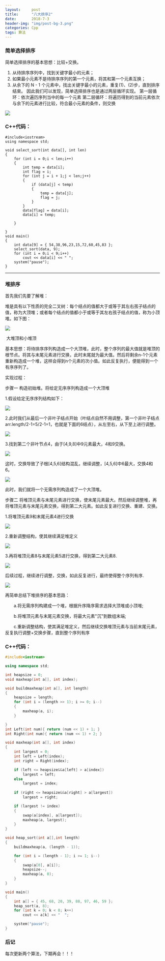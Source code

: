 ```yaml
---
layout:     post
title:      "八大排序2"
date:       2018-7-3 
header-img: "img/post-bg-3.png"
categories: Cpp
tags: 算法
---
```



### 简单选择排序

简单选择排序的基本思想：比较+交换。

1. 从待排序序列中，找到关键字最小的元素；
2. 如果最小元素不是待排序序列的第一个元素，将其和第一个元素互换；
3. 从余下的 N - 1 个元素中，找出关键字最小的元素，重复(1)、(2)步，直到排序结束。
   因此我们可以发现，简单选择排序也是通过两层循环实现。
   第一层循环：依次遍历序列当中的每一个元素
   第二层循环：将遍历得到的当前元素依次与余下的元素进行比较，符合最小元素的条件，则交换

![](\img\Blog\CPP\tu4.gif)

### C++代码：

```
#include<iostream>
using namespace std;

void select_sort(int data[], int len)
{
	for (int i = 0;i < len;i++)
	{
		int temp = data[i];
		int flag = i;
		for (int j = i + 1;j < len;j++)
		{
			if (data[j] < temp)
			{
				temp = data[j];
				flag = j;
			}
		}
		data[flag] = data[i];
		data[i] = temp;

	}

}
void main()
{
	int data[9] = { 54,38,96,23,15,72,60,45,83 };
	select_sort(data, 9);
	for (int i = 0;i < 9;i++)
		cout << data[i] << " ";
	system("pause");
}
```



---

### 堆排序

首先我们先要了解堆：

堆是具有以下性质的完全二叉树：每个结点的值都大于或等于其左右孩子结点的值，称为大顶堆；或者每个结点的值都小于或等于其左右孩子结点的值，称为小顶堆。如下图：

![](\img\Blog\CPP\tu5.png)

​                                         大堆顶和小堆顶

基本思想：将待排序序列构造成一个大顶堆，此时，整个序列的最大值就是堆顶的根节点。将其与末尾元素进行交换，此时末尾就为最大值。然后将剩余n-1个元素重新构造成一个堆，这样会得到n个元素的次小值。如此反复执行，便能得到一个有序序列了。

实现过程：

步骤一 构造初始堆。将给定无序序列构造成一个大顶堆

1.假设给定无序序列结构如下：

![](\img\Blog\CPP\1.11.png)

2.此时我们从最后一个非叶子结点开始（叶结点自然不用调整，第一个非叶子结点 arr.length/2-1=5/2-1=1，也就是下面的6结点），从左至右，从下至上进行调整。

![](\img\Blog\CPP\1.2.png)

3.找到第二个非叶节点4，由于[4,9,8]中9元素最大，4和9交换。

![](\img\Blog\CPP\1.3.png)

这时，交换导致了子根[4,5,6]结构混乱，继续调整，[4,5,6]中6最大，交换4和6。

![](\img\Blog\CPP\1.4.png)

此时，我们就将一个无需序列构造成了一个大顶堆。

步骤二 将堆顶元素与末尾元素进行交换，使末尾元素最大。然后继续调整堆，再将堆顶元素与末尾元素交换，得到第二大元素。如此反复进行交换、重建、交换。

1.将堆顶元素9和末尾元素4进行交换

![](\img\Blog\CPP\1.5.png)

2.重新调整结构，使其继续满足堆定义

![](\img\Blog\CPP\1.6.png)

3.再将堆顶元素8与末尾元素5进行交换，得到第二大元素8.

![](\img\Blog\CPP\1.7.png)

后续过程，继续进行调整，交换，如此反复进行，最终使得整个序列有序.

![](\img\Blog\CPP\1.8.png)

再简单总结下堆排序的基本思路：

　　a.将无需序列构建成一个堆，根据升序降序需求选择大顶堆或小顶堆;

　　b.将堆顶元素与末尾元素交换，将最大元素"沉"到数组末端;

　　c.重新调整结构，使其满足堆定义，然后继续交换堆顶元素与当前末尾元素，反复执行调整+交换步骤，直到整个序列有序

### C++代码：

```c++
#include<iostream>

using namespace std;

int heapsize = 0;
void maxheap(int a[], int index);

void buildmaxheap(int a[], int length)
{
	heapsize = length;
	for (int i = (length >> 1); i >= 0; i--)
	{
		maxheap(a, i);
	}

}
int Left(int num){ return (num << 1) + 1; }
int Right(int num){ return (num << 1) + 2; }

void maxheap(int a[], int index)
{
	int largest = 0;
	int left = Left(index);
	int right = Right(index);

	if (left <= heapsize&&a[left] > a[index])
		largest = left;
	else
		largest = index;
	
	if (right <= heapsize&&a[right] > a[largest])
		largest = right;

	if (largest != index)
	{
		swap(a[index], a[largest]);
		maxheap(a, largest);
	}
}

void heap_sort(int a[],int length)
{
	buildmaxheap(a, (length - 1));

	for (int i = (length - 1); i >= 1; i--)
	{
		swap(a[0], a[i]);
		heapsize--;
		maxheap(a, 0);
	}
}

void main()
{
	int a[] = { 45, 68, 20, 39, 88, 97, 46, 59 };
	heap_sort(a, 8);
	for (int k = 0; k < 8; k++)
		cout << a[k] << "  ";

	system("pause");
}
```



### 后记

每次更新两个算法，下期再会！！！